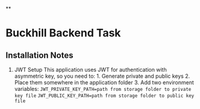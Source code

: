 \*\*

# Buckhill Backend Task

## Installation Notes

1. JWT Setup
   This application uses JWT for authentication with asymmetric key, so you need to: 1. Generate private and public keys 2. Place them somewhere in the application folder 3. Add two environment variables:
   `JWT_PRIVATE_KEY_PATH=path from storage folder to private key file`
   `JWT_PUBLIC_KEY_PATH=path from storage folder to public key file`
